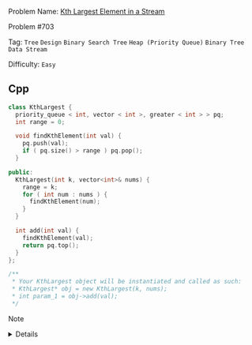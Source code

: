Problem Name: [Kth Largest Element in a Stream](https://leetcode.com/problems/kth-largest-element-in-a-stream/description/)

Problem #703

Tag: `Tree` `Design` `Binary Search Tree` `Heap (Priority Queue)` `Binary Tree` `Data Stream`

Difficulty: `Easy`

## Cpp

```cpp
class KthLargest {
  priority_queue < int, vector < int >, greater < int > > pq;
  int range = 0;

  void findKthElement(int val) {
    pq.push(val);
    if ( pq.size() > range ) pq.pop();
  }

public:
  KthLargest(int k, vector<int>& nums) {
    range = k;
    for ( int num : nums ) {
      findKthElement(num);
    }
  }

  int add(int val) {
    findKthElement(val);
    return pq.top();
  }
};

/**
 * Your KthLargest object will be instantiated and called as such:
 * KthLargest* obj = new KthLargest(k, nums);
 * int param_1 = obj->add(val);
 */
```

> [!NOTE]
>
> <details>
>   <li>Store all the elements in the min-heap</li>
>   <li>While storing the element, if found out <code>pq.size() > range</code>, remove from the top of the min-heap</li>
>   <li>After traversal, return the top of the min-heap</li>
> </details>
